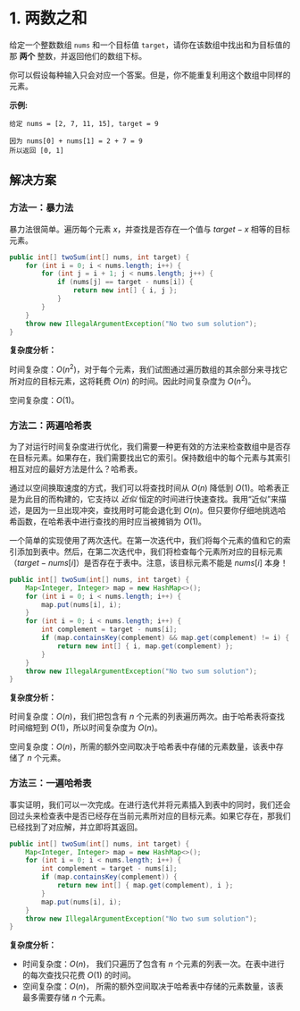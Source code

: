 # 1. 两数之和

给定一个整数数组 `nums` 和一个目标值 `target`，请你在该数组中找出和为目标值的那 **两个** 整数，并返回他们的数组下标。

你可以假设每种输入只会对应一个答案。但是，你不能重复利用这个数组中同样的元素。

**示例:**

```
给定 nums = [2, 7, 11, 15], target = 9

因为 nums[0] + nums[1] = 2 + 7 = 9
所以返回 [0, 1]
```

## 解决方案

### 方法一：暴力法

暴力法很简单。遍历每个元素 $x$，并查找是否存在一个值与 $target-x$ 相等的目标元素。

```java
public int[] twoSum(int[] nums, int target) {
    for (int i = 0; i < nums.length; i++) {
        for (int j = i + 1; j < nums.length; j++) {
            if (nums[j] == target - nums[i]) {
                return new int[] { i, j };
            }
        }
    }
    throw new IllegalArgumentException("No two sum solution");
}
```

**复杂度分析：**

时间复杂度：$O(n^2)$，对于每个元素，我们试图通过遍历数组的其余部分来寻找它所对应的目标元素，这将耗费 $O(n)$ 的时间。因此时间复杂度为 $O(n^2)$。

空间复杂度：$O(1)$。

### 方法二：两遍哈希表

为了对运行时间复杂度进行优化，我们需要一种更有效的方法来检查数组中是否存在目标元素。如果存在，我们需要找出它的索引。保持数组中的每个元素与其索引相互对应的最好方法是什么？哈希表。

通过以空间换取速度的方式，我们可以将查找时间从 $O(n)$ 降低到 $O(1)$。哈希表正是为此目的而构建的，它支持以 *近似* 恒定的时间进行快速查找。我用“近似”来描述，是因为一旦出现冲突，查找用时可能会退化到 $O(n)$。但只要你仔细地挑选哈希函数，在哈希表中进行查找的用时应当被摊销为 $O(1)$。

一个简单的实现使用了两次迭代。在第一次迭代中，我们将每个元素的值和它的索引添加到表中。然后，在第二次迭代中，我们将检查每个元素所对应的目标元素（$target - nums[i]$）是否存在于表中。注意，该目标元素不能是 $nums[i]$ 本身！

```java
public int[] twoSum(int[] nums, int target) {
    Map<Integer, Integer> map = new HashMap<>();
    for (int i = 0; i < nums.length; i++) {
        map.put(nums[i], i);
    }
    for (int i = 0; i < nums.length; i++) {
        int complement = target - nums[i];
        if (map.containsKey(complement) && map.get(complement) != i) {
            return new int[] { i, map.get(complement) };
        }
    }
    throw new IllegalArgumentException("No two sum solution");
}
```

**复杂度分析：**

时间复杂度：$O(n)$，我们把包含有 $n$ 个元素的列表遍历两次。由于哈希表将查找时间缩短到 $O(1)$，所以时间复杂度为 $O(n)$。

空间复杂度：$O(n)$，所需的额外空间取决于哈希表中存储的元素数量，该表中存储了 $n$ 个元素。 

### 方法三：一遍哈希表

事实证明，我们可以一次完成。在进行迭代并将元素插入到表中的同时，我们还会回过头来检查表中是否已经存在当前元素所对应的目标元素。如果它存在，那我们已经找到了对应解，并立即将其返回。

```java
public int[] twoSum(int[] nums, int target) {
    Map<Integer, Integer> map = new HashMap<>();
    for (int i = 0; i < nums.length; i++) {
        int complement = target - nums[i];
        if (map.containsKey(complement)) {
            return new int[] { map.get(complement), i };
        }
        map.put(nums[i], i);
    }
    throw new IllegalArgumentException("No two sum solution");
}
```

**复杂度分析：**

* 时间复杂度：$O(n)$， 我们只遍历了包含有 $n$ 个元素的列表一次。在表中进行的每次查找只花费 $O(1)$ 的时间。
* 空间复杂度：$O(n)$， 所需的额外空间取决于哈希表中存储的元素数量，该表最多需要存储 $n$ 个元素。
